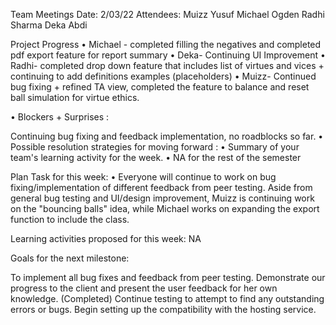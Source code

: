 Team Meetings
Date: 2/03/22 Attendees: Muizz Yusuf Michael Ogden Radhi Sharma Deka Abdi

Project Progress
• Michael - completed filling the negatives and completed pdf export feature for report summary
• Deka- Continuing UI Improvement
• Radhi- completed drop down feature that includes list of virtues and vices + continuing to add definitions examples (placeholders)
• Muizz- Continued bug fixing + refined TA view, completed the feature to balance and reset ball simulation for virtue ethics. 

• Blockers + Surprises :

Continuing bug fixing and feedback implementation, no roadblocks so far. 
• Possible resolution strategies for moving forward :
• Summary of your team's learning activity for the week.
    • NA for the rest of the semester
 
Plan
Task for this week:
• Everyone will continue to work on bug fixing/implementation of different feedback from peer testing. 
Aside from general bug testing and UI/design improvement, Muizz is continuing work on the "bouncing balls" idea,
while Michael works on expanding the export function to include the class.

Learning activities proposed for this week:
NA


Goals for the next milestone:

To implement all bug fixes and feedback from peer testing.
Demonstrate our progress to the client and present the user feedback for her own knowledge. (Completed)
Continue testing to attempt to find any outstanding errors or bugs.
Begin setting up the compatibility with the hosting service.

